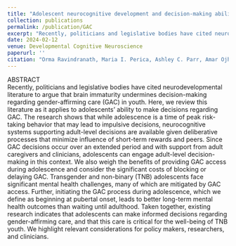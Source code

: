```yaml
---
title: "Adolescent neurocognitive development and decision-making abilities regarding gender-affirming care"
collection: publications
permalink: /publication/GAC
excerpt: "Recently, politicians and legislative bodies have cited neurodevelopmental literature to argue that brain immaturity undermines decision-making regarding gender-affirming care (GAC) in youth. Here, we review this literature as it applies to adolescents’ ability to make decisions regarding GAC."
date: 2024-02-12
venue: Developmental Cognitive Neuroscience
paperurl: ''
citation: "Orma Ravindranath, Maria I. Perica, Ashley C. Parr, Amar Ojha, Shane D. McKeon, Gerald Montano, Naomi Ullendorf, Beatriz Luna, E. Kale Edmiston. Adolescent neurocognitive development and decision-making abilities regarding gender-affirming care. Developmental Cognitive Neuroscience. 2024. 101351. ISSN 1878-9293."
---
```



ABSTRACT  
Recently, politicians and legislative bodies have cited neurodevelopmental literature to argue that brain immaturity undermines decision-making regarding gender-affirming care (GAC) in youth. Here, we review this literature as it applies to adolescents’ ability to make decisions regarding GAC. The research shows that while adolescence is a time of peak risk-taking behavior that may lead to impulsive decisions, neurocognitive systems supporting adult-level decisions are available given deliberative processes that minimize influence of short-term rewards and peers. Since GAC decisions occur over an extended period and with support from adult caregivers and clinicians, adolescents can engage adult-level decision-making in this context. We also weigh the benefits of providing GAC access during adolescence and consider the significant costs of blocking or delaying GAC. Transgender and non-binary (TNB) adolescents face significant mental health challenges, many of which are mitigated by GAC access. Further, initiating the GAC process during adolescence, which we define as beginning at pubertal onset, leads to better long-term mental health outcomes than waiting until adulthood. Taken together, existing research indicates that adolescents can make informed decisions regarding gender-affirming care, and that this care is critical for the well-being of TNB youth. We highlight relevant considerations for policy makers, researchers, and clinicians.
